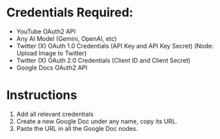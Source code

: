 # Credentials Required:

- YouTube OAuth2 API
- Any AI Model (Gemini, OpenAI, etc)
- Twitter (X) OAuth 1.0 Credentials (API Key and API Key Secret) (Node: Upload Image to Twitter)
- Twitter (X) OAuth 2.0 Credentials (Client ID and Client Secret)
- Google Docs OAuth2 API

# Instructions

1. Add all relevant credentials
2. Create a new Google Doc under any name, copy its URL.
3. Paste the URL in all the Google Doc nodes.